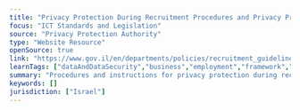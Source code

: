 ```yaml
---
title: "Privacy Protection During Recruitment Procedures and Privacy Protection by Recruitment Agencies"
focus: "ICT Standards and Legislation"
source: "Privacy Protection Authority"
type: "Website Resource"
openSource: true
link: "https://www.gov.il/en/departments/policies/recruitment_guidelines"
learnTags: ["dataAndDataSecurity","business","employment","framework","ict","government","regulation"]
summary: "Procedures and instructions for privacy protection during recruitment procedures and privacy protection by recruitment agencies."
keywords: []
jurisdiction: ["Israel"]
---
```

